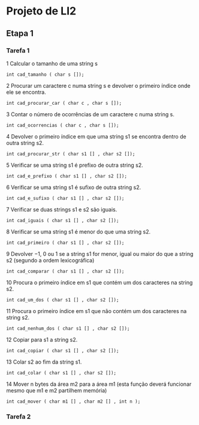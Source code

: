 # Projeto de LI2

## Etapa 1

### Tarefa 1
1 Calcular o tamanho de uma string s
```
int cad_tamanho ( char s []);
```
2 Procurar um caractere c numa string s e devolver o primeiro índice onde ele se encontra.
```
int cad_procurar_car ( char c , char s []);
```
3 Contar o número de ocorrências de um caractere c numa string s.
```
int cad_ocorrencias ( char c , char s []);
```
4 Devolver o primeiro índice em que uma string s1 se encontra dentro de outra string s2.
```
int cad_procurar_str ( char s1 [] , char s2 []);
```
5 Verificar se uma string s1 é prefixo de outra string s2.
```
int cad_e_prefixo ( char s1 [] , char s2 []);
```
6 Verificar se uma string s1 é sufixo de outra string s2.
```
int cad_e_sufixo ( char s1 [] , char s2 []);
```
7 Verificar se duas strings s1 e s2 são iguais.
```
int cad_iguais ( char s1 [] , char s2 []);
```
8 Verificar se uma string s1 é menor do que uma string s2.
```
int cad_primeiro ( char s1 [] , char s2 []);
```
9 Devolver −1, 0 ou 1 se a string s1 for menor, igual ou maior do que a string s2 (segundo a ordem lexicográfica)
```
int cad_comparar ( char s1 [] , char s2 []);
```
10 Procura o primeiro índice em s1 que contém um dos caracteres na string s2.
```
int cad_um_dos ( char s1 [] , char s2 []);
```
11 Procura o primeiro índice em s1 que não contém um dos caracteres na string s2.
```
int cad_nenhum_dos ( char s1 [] , char s2 []);
```
12 Copiar para s1 a string s2.
```
int cad_copiar ( char s1 [] , char s2 []);
```
13 Colar s2 ao fim da string s1.
```
int cad_colar ( char s1 [] , char s2 []);
```
14 Mover n bytes da área m2 para a área m1 (esta função deverá funcionar mesmo que m1 e m2 partilhem memória)
```
int cad_mover ( char m1 [] , char m2 [] , int n );
```

### Tarefa 2
